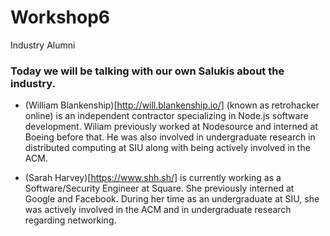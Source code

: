 # Workshop6
Industry Alumni

### Today we will be talking with our own Salukis about the industry.

- (William Blankenship)[http://will.blankenship.io/] (known as retrohacker online) is an independent contractor specializing in Node.js software development. Wiliam previously worked at Nodesource and interned at Boeing before that. He was also involved in undergraduate research in distributed computing at SIU along with being actively involved in the ACM.

- (Sarah Harvey)[https://www.shh.sh/] is currently working as a Software/Security Engineer at Square. She previously interned at Google and Facebook. During her time as an undergraduate at SIU, she was actively involved in the ACM and in undergraduate research regarding networking.

